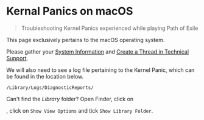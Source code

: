 # Kernal Panics on macOS

> Troubleshooting Kernel Panics experienced while playing Path of Exile

<note>

This page exclusively pertains to the macOS operating system.

</note>

Please gather your [System Information](/information/system-info) and [Create a Thread in Technical Support](/miscellaneous/other/create-a-thread-in-technical-support).

We will also need to see a log file pertaining to the Kernel Panic, which can be found in the location below.

`/Library/Logs/DiagnosticReports/`

<tip>

Can't find the *Library* folder? Open Finder, click on <icon name="i-lucide-circle-ellipsis">



</icon>

, click on `Show View Options` and tick `Show Library Folder`.

</tip>

